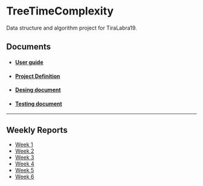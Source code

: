 # TreeTimeComplexity
Data structure and algorithm project for TiraLabra19.

## Documents
* #### [User guide](/documentation/user_guide.md) 
* #### [Project Definition](/documentation/Project_definition.md) 
* #### [Desing document](/documentation/Design%20document.md) 
* #### [Testing document](/documentation/Testing%20documentation.md) 
 ---
## Weekly Reports
* [Week 1](/documentation/Week_1_Report.md)
* [Week 2](/documentation/Week_2_Report.md)
* [Week 3](/documentation/Week_3_Report.md)
* [Week 4](/documentation/Week_4_Report.md)
* [Week 5](/documentation/Week_5_Report.md)
* [Week 6](/documentation/Week_6_Report.md)
